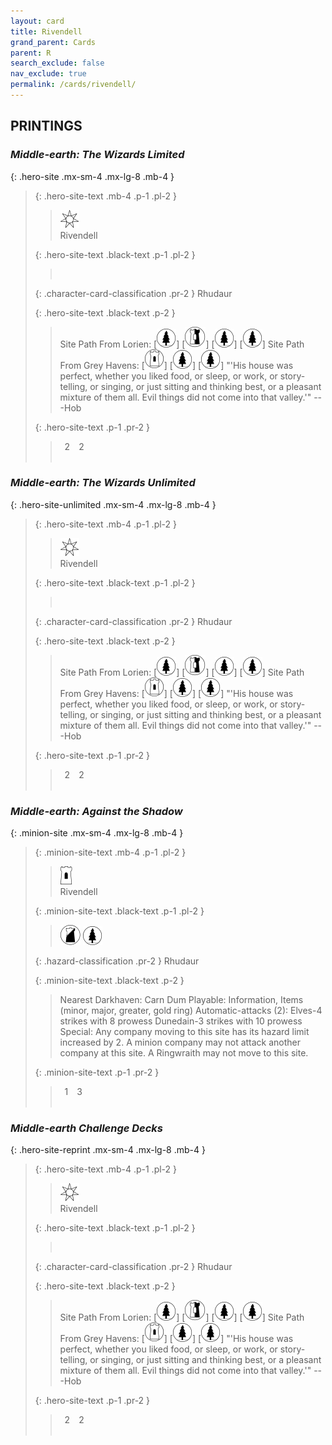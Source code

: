 ```yaml
---
layout: card
title: Rivendell
grand_parent: Cards
parent: R
search_exclude: false
nav_exclude: true
permalink: /cards/rivendell/
---
```


## PRINTINGS


### _Middle-earth: The Wizards Limited_

{: .hero-site .mx-sm-4 .mx-lg-8 .mb-4 }
> {: .hero-site-text .mb-4 .p-1 .pl-2 }
> > <div class="card-mp"><img src="/assets/images/free-haven.svg"></div>
> > <div class="character-card-name">Rivendell</div>
>
> {: .hero-site-text .black-text .p-1 .pl-2 }
> > &nbsp;
>
> {: .character-card-classification .pr-2 }
> Rhudaur
>
> {: .hero-site-text .black-text .p-2 }
> > Site Path From Lorien: \[![](/assets/images/wilderness.svg)] \[![](/assets/images/border-land.svg)] \[![](/assets/images/wilderness.svg)] \[![](/assets/images/wilderness.svg)] Site Path From Grey Havens: \[![](/assets/images/free-domain.svg)] \[![](/assets/images/wilderness.svg)] \[![](/assets/images/wilderness.svg)]  "'His house was perfect, whether you liked food, or sleep, or work, or story-telling, or singing, or just sitting and thinking best, or a pleasant mixture of them all. Evil things did not come into that valley.'" ---Hob 
> 
> {: .hero-site-text .p-1 .pr-2 }
> > <div class="hero-site-draw"><span class="hero-you-draw">&ensp;2&ensp;</span><span class="hero-opp-draw">&ensp;2&ensp;</span></div>
> > <div class="card-corruption">&nbsp;</div>

### _Middle-earth: The Wizards Unlimited_

{: .hero-site-unlimited .mx-sm-4 .mx-lg-8 .mb-4 }
> {: .hero-site-text .mb-4 .p-1 .pl-2 }
> > <div class="card-mp"><img src="/assets/images/free-haven.svg"></div>
> > <div class="character-card-name">Rivendell</div>
>
> {: .hero-site-text .black-text .p-1 .pl-2 }
> > &nbsp;
>
> {: .character-card-classification .pr-2 }
> Rhudaur
>
> {: .hero-site-text .black-text .p-2 }
> > Site Path From Lorien: \[![](/assets/images/wilderness.svg)] \[![](/assets/images/border-land.svg)] \[![](/assets/images/wilderness.svg)] \[![](/assets/images/wilderness.svg)] Site Path From Grey Havens: \[![](/assets/images/free-domain.svg)] \[![](/assets/images/wilderness.svg)] \[![](/assets/images/wilderness.svg)]  "'His house was perfect, whether you liked food, or sleep, or work, or story-telling, or singing, or just sitting and thinking best, or a pleasant mixture of them all. Evil things did not come into that valley.'" ---Hob 
> 
> {: .hero-site-text .p-1 .pr-2 }
> > <div class="hero-site-draw"><span class="hero-you-draw">&ensp;2&ensp;</span><span class="hero-opp-draw">&ensp;2&ensp;</span></div>
> > <div class="card-corruption">&nbsp;</div>

### _Middle-earth: Against the Shadow_

{: .minion-site .mx-sm-4 .mx-lg-8 .mb-4 }
> {: .minion-site-text .mb-4 .p-1 .pl-2 }
> > <div class="card-mp"><img src="/assets/images/free-hold.svg"></div>
> > <div class="card-name">Rivendell</div>
>
> {: .minion-site-text .black-text .p-1 .pl-2 }
> > ![](/assets/images/shadow-land.svg) ![](/assets/images/wilderness.svg)
>
> {: .hazard-classification .pr-2 }
> Rhudaur
>
> {: .minion-site-text .black-text .p-2 }
> > Nearest Darkhaven: Carn Dum Playable: Information, Items (minor, major, greater, gold ring) Automatic-attacks (2):  Elves-4 strikes with 8 prowess Dunedain-3 strikes with 10 prowess Special: Any company moving to this site has its hazard limit increased by 2. A minion company may not attack another company at this site. A Ringwraith may not move to this site. 
> 
> {: .minion-site-text .p-1 .pr-2 }
> > <div class="hero-site-draw"><span class="minion-you-draw">&ensp;1&ensp;</span><span class="minion-opp-draw">&ensp;3&ensp;</span></div>
> > <div class="card-corruption">&nbsp;</div>

### _Middle-earth Challenge Decks_

{: .hero-site-reprint .mx-sm-4 .mx-lg-8 .mb-4 }
> {: .hero-site-text .mb-4 .p-1 .pl-2 }
> > <div class="card-mp"><img src="/assets/images/free-haven.svg"></div>
> > <div class="character-card-name">Rivendell</div>
>
> {: .hero-site-text .black-text .p-1 .pl-2 }
> > &nbsp;
>
> {: .character-card-classification .pr-2 }
> Rhudaur
>
> {: .hero-site-text .black-text .p-2 }
> > Site Path From Lorien: \[![](/assets/images/wilderness.svg)] \[![](/assets/images/border-land.svg)] \[![](/assets/images/wilderness.svg)] \[![](/assets/images/wilderness.svg)] Site Path From Grey Havens: \[![](/assets/images/free-domain.svg)] \[![](/assets/images/wilderness.svg)] \[![](/assets/images/wilderness.svg)]  "'His house was perfect, whether you liked food, or sleep, or work, or story-telling, or singing, or just sitting and thinking best, or a pleasant mixture of them all. Evil things did not come into that valley.'" ---Hob 
> 
> {: .hero-site-text .p-1 .pr-2 }
> > <div class="hero-site-draw"><span class="hero-you-draw">&ensp;2&ensp;</span><span class="hero-opp-draw">&ensp;2&ensp;</span></div>
> > <div class="card-corruption">&nbsp;</div>
